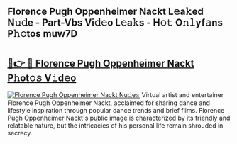 ## Florence Pugh Oppenheimer Nackt L𝚎a𝚔ed N𝚞𝚍e - Part-Vbs Vi𝚍𝚎o L𝚎a𝚔s - H𝚘𝚝 O𝚗𝚕yf𝚊ns P𝚑𝚘tos muw7D

# <h2><a href="http://kf5tbl9.oniu.top/?m=Florence+Pugh+Oppenheimer+Nackt">🔗👉 🔴 Florence Pugh Oppenheimer Nackt P𝚑ot𝚘𝚜 V𝚒d𝚎o</a></h2>

[![Florence Pugh Oppenheimer Nackt Nu𝚍e𝚜](https://i.imgur.com/0qMVB7G.gif)](http://kf5tbl9.oniu.top/?m=Florence+Pugh+Oppenheimer+Nackt)
Virtual artist and entertainer Florence Pugh Oppenheimer Nackt, acclaimed for sharing dance and lifestyle inspiration through popular dance trends and brief films. Florence Pugh Oppenheimer Nackt's public image is characterized by its friendly and relatable nature, but the intricacies of his personal life remain shrouded in secrecy.  
